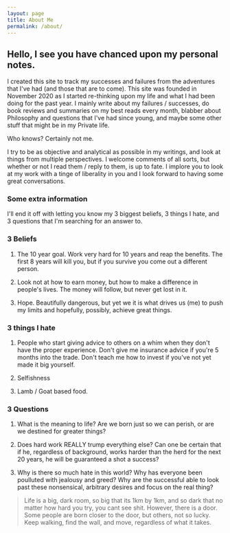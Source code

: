 ```yaml
---
layout: page
title: About Me
permalink: /about/
---
```


## Hello, I see you have chanced upon my personal notes.

I created this site to track my successes and failures from the adventures that I've had (and those that are to come). This site was founded in November 2020 as I started re-thinking upon my life and what I had been doing for the past year. I mainly write about my failures / successes, do book reviews and summaries on my best reads every month, blabber about Philosophy and questions that I've had since young, and maybe some other stuff that might be in my Private life.

Who knows? Certainly not me.

I try to be as objective and analytical as possible in my writings, and look at things from multiple perspectives. I welcome comments of all sorts, but whether or not I read them / reply to them, is up to fate. I implore you to look at my work with a tinge of liberality in you and I look forward to having some great conversations.

### **Some extra information**
I'll end it off with letting you know my 3 biggest beliefs, 3 things I hate, and 3 questions that I'm searching for an answer to.

### **3 Beliefs**
1) The 10 year goal. Work very hard for 10 years and reap the benefits. The first 8 years will kill you, but if you survive you come out a different person.

2) Look not at how to earn money, but how to make a difference in people's lives. The money will follow, but never get lost in it.

3) Hope. Beautifully dangerous, but yet we it is what drives us (me) to push my limits and hopefully, possibly, achieve great things. 

### **3 things I hate**
1) People who start giving advice to others on a whim when they don't have the proper experience. Don't give me insurance advice if you're 5 months into the trade. Don't teach me how to invest if you've not yet made it big yourself. 

2) Selfishness

3) Lamb / Goat based food.

### **3 Questions** 
1) What is the meaning to life? Are we born just so we can perish, or are we destined for greater things?

2) Does hard work REALLY trump everything else? Can one be certain that if he, regardless of background, works harder than the herd for the next 20 years, he will be guaranteed a shot a success?

3) Why is there so much hate in this world? Why has everyone been poulluted with jealousy and greed? Why are the successful able to look past these nonsensical, arbitrary desires and focus on the real thing?

> Life is a big, dark room, so big that its 1km by 1km, and so dark that no matter how hard you try, you cant see shit. However, there is a door. Some people are born closer to the door, but others, not so lucky. Keep walking, find the wall, and move, regardless of what it takes.

